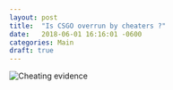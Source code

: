 ```yaml
---
layout: post
title:  "Is CSGO overrun by cheaters ?"
date:   2018-06-01 16:16:01 -0600
categories: Main
draft: true
---
```


![Cheating evidence]({{site.baseurl}}/images/stats_csgo.png)